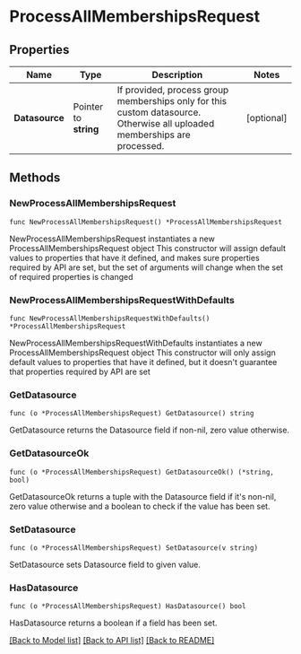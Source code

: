 # ProcessAllMembershipsRequest

## Properties

Name | Type | Description | Notes
------------ | ------------- | ------------- | -------------
**Datasource** | Pointer to **string** | If provided, process group memberships only for this custom datasource. Otherwise all uploaded memberships are processed. | [optional] 

## Methods

### NewProcessAllMembershipsRequest

`func NewProcessAllMembershipsRequest() *ProcessAllMembershipsRequest`

NewProcessAllMembershipsRequest instantiates a new ProcessAllMembershipsRequest object
This constructor will assign default values to properties that have it defined,
and makes sure properties required by API are set, but the set of arguments
will change when the set of required properties is changed

### NewProcessAllMembershipsRequestWithDefaults

`func NewProcessAllMembershipsRequestWithDefaults() *ProcessAllMembershipsRequest`

NewProcessAllMembershipsRequestWithDefaults instantiates a new ProcessAllMembershipsRequest object
This constructor will only assign default values to properties that have it defined,
but it doesn't guarantee that properties required by API are set

### GetDatasource

`func (o *ProcessAllMembershipsRequest) GetDatasource() string`

GetDatasource returns the Datasource field if non-nil, zero value otherwise.

### GetDatasourceOk

`func (o *ProcessAllMembershipsRequest) GetDatasourceOk() (*string, bool)`

GetDatasourceOk returns a tuple with the Datasource field if it's non-nil, zero value otherwise
and a boolean to check if the value has been set.

### SetDatasource

`func (o *ProcessAllMembershipsRequest) SetDatasource(v string)`

SetDatasource sets Datasource field to given value.

### HasDatasource

`func (o *ProcessAllMembershipsRequest) HasDatasource() bool`

HasDatasource returns a boolean if a field has been set.


[[Back to Model list]](../README.md#documentation-for-models) [[Back to API list]](../README.md#documentation-for-api-endpoints) [[Back to README]](../README.md)


